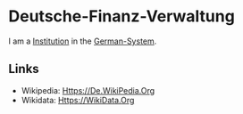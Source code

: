 # Deutsche-Finanz-Verwaltung

I am a [Institution](600097.md) in the [German-System](8000998.md).

## Links

- Wikipedia: [Https://De.WikiPedia.Org](https://de.wikipedia.org/wiki/Finanzverwaltung_(Deutschland))
- Wikidata: [Https://WikiData.Org](https://wikidata.org/wiki/Q1416648)
